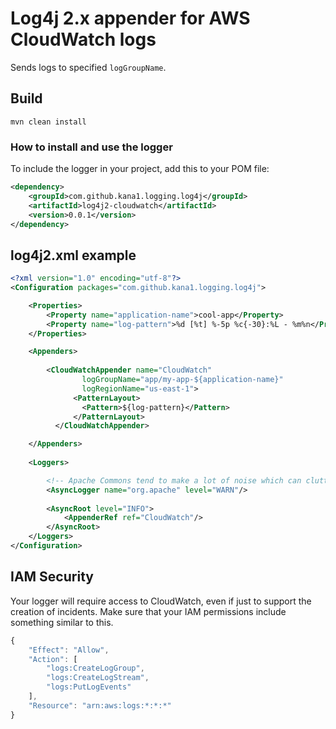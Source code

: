 # Log4j 2.x appender for AWS CloudWatch logs

Sends logs to specified `logGroupName`.   


## Build

```
mvn clean install
```

### How to install and use the logger

To include the logger in your project, add this to your POM file:

```xml
<dependency>
	<groupId>com.github.kana1.logging.log4j</groupId>
	<artifactId>log4j2-cloudwatch</artifactId>
	<version>0.0.1</version>       
</dependency>
```

## log4j2.xml example

```xml
<?xml version="1.0" encoding="utf-8"?>
<Configuration packages="com.github.kana1.logging.log4j">

	<Properties>
		<Property name="application-name">cool-app</Property>
		<Property name="log-pattern">%d [%t] %-5p %c{-30}:%L - %m%n</Property>
	</Properties>

    <Appenders>
               
        <CloudWatchAppender name="CloudWatch" 
   			    logGroupName="app/my-app-${application-name}" 
   			    logRegionName="us-east-1">
		      <PatternLayout>
		        <Pattern>${log-pattern}</Pattern>
		      </PatternLayout>
		  </CloudWatchAppender>

    </Appenders>
   
    <Loggers>

        <!-- Apache Commons tend to make a lot of noise which can clutter the log-->
        <AsyncLogger name="org.apache" level="WARN"/>
        
        <AsyncRoot level="INFO">
            <AppenderRef ref="CloudWatch"/>
        </AsyncRoot>
    </Loggers>
</Configuration>
```


## IAM Security
Your logger will require access to CloudWatch, even if just to support the creation of incidents. Make sure that your IAM permissions include something similar to this.

```javascript
{
	"Effect": "Allow",
	"Action": [
		"logs:CreateLogGroup",
		"logs:CreateLogStream",
		"logs:PutLogEvents"
	],
	"Resource": "arn:aws:logs:*:*:*"
}
```

